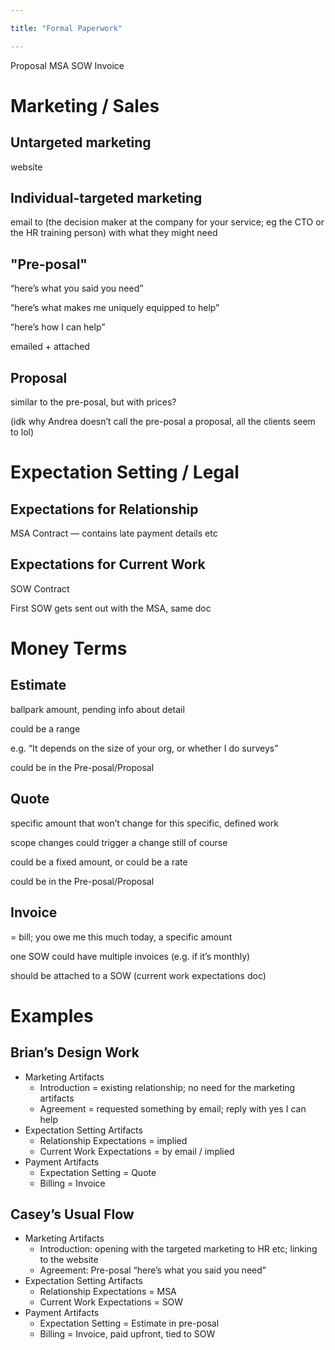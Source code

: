 ```yaml
---

title: "Formal Paperwork"

---
```


Proposal
MSA
SOW
Invoice


# Marketing / Sales

## Untargeted marketing

website

## Individual-targeted marketing

email to (the decision maker at the company for your service; eg the CTO or the HR training person) with what they might need

## "Pre-posal"

“here’s what you said you need”

“here’s what makes me uniquely equipped to help”

“here’s how I can help”

emailed + attached

## Proposal

similar to the pre-posal, but with prices?

(idk why Andrea doesn’t call the pre-posal a proposal, all the clients seem to lol)

# Expectation Setting / Legal

## Expectations for Relationship

MSA Contract — contains late payment details etc

## Expectations for Current Work

SOW Contract

First SOW gets sent out with the MSA, same doc

# Money Terms

## Estimate

ballpark amount, pending info about detail

could be a range

e.g. “It depends on the size of your org, or whether I do surveys”

could be in the Pre-posal/Proposal

## Quote

specific amount that won’t change for this specific, defined work

scope changes could trigger a change still of course

could be a fixed amount, or could be a rate

could be in the Pre-posal/Proposal

## Invoice

= bill; you owe me this much today, a specific amount

one SOW could have multiple invoices (e.g. if it’s monthly)

should be attached to a SOW (current work expectations doc)

# Examples

## Brian’s Design Work

-   Marketing Artifacts
    -   Introduction = existing relationship; no need for the marketing artifacts
    -   Agreement = requested something by email; reply with yes I can help
-   Expectation Setting Artifacts
    -   Relationship Expectations = implied
    -   Current Work Expectations = by email / implied
-   Payment Artifacts
    -   Expectation Setting = Quote
    -   Billing = Invoice

## Casey’s Usual Flow

-   Marketing Artifacts
    -   Introduction: opening with the targeted marketing to HR etc; linking to the website
    -   Agreement: Pre-posal “here’s what you said you need”
-   Expectation Setting Artifacts
    -   Relationship Expectations = MSA
    -   Current Work Expectations = SOW
-   Payment Artifacts
    -   Expectation Setting = Estimate in pre-posal
    -   Billing = Invoice, paid upfront, tied to SOW